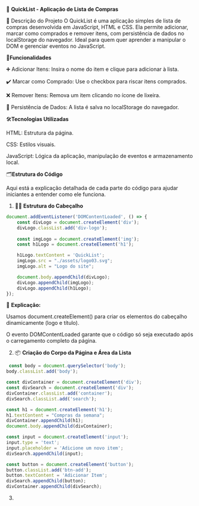 🛒 **QuickList - Aplicação de Lista de Compras**

📜 Descrição do Projeto
O QuickList é uma aplicação simples de lista de compras desenvolvida em JavaScript, HTML e CSS. Ela permite adicionar, marcar como comprados e remover itens, com persistência de dados no localStorage do navegador. Ideal para quem quer aprender a manipular o DOM e gerenciar eventos no JavaScript.

🔧**Funcionalidades**

➕ Adicionar Itens: Insira o nome do item e clique para adicionar à lista.

✔️ Marcar como Comprado: Use o checkbox para riscar itens comprados.

❌ Remover Itens: Remova um item clicando no ícone de lixeira.

💾 Persistência de Dados: A lista é salva no localStorage do navegador.



🛠️**Tecnologias Utilizadas**

HTML: Estrutura da página.

CSS: Estilos visuais.

JavaScript: Lógica da aplicação, manipulação de eventos e armazenamento local.

 🗂️**Estrutura do Código**
 
Aqui está a explicação detalhada de cada parte do código para ajudar iniciantes a entender como ele funciona.

1. 👨‍💻 **Estrutura do Cabeçalho**
 
```JavaScript
document.addEventListener('DOMContentLoaded', () => {
    const divLogo = document.createElement('div');
    divLogo.classList.add('div-logo');
    
    const imgLogo = document.createElement('img');
    const h1Logo = document.createElement('h1');

    h1Logo.textContent = 'QuickList';
    imgLogo.src = "./assets/logo03.svg";
    imgLogo.alt = "Logo do site";

    document.body.appendChild(divLogo);
    divLogo.appendChild(imgLogo);
    divLogo.appendChild(h1Logo);
});
```



📖 **Explicação:**

Usamos document.createElement() para criar os elementos do cabeçalho dinamicamente (logo e título).

O evento DOMContentLoaded garante que o código só seja executado após o carregamento completo da página.

2. 📦 **Criação do Corpo da Página e Área da Lista**
```JavaScript
 const body = document.querySelector('body');
body.classList.add('body');

const divContainer = document.createElement('div');
const divSearch = document.createElement('div');
divContainer.classList.add('container');
divSearch.classList.add('search');

const h1 = document.createElement('h1');
h1.textContent = "Compras da semana";
divContainer.appendChild(h1);
document.body.appendChild(divContainer);

const input = document.createElement('input');
input.type = 'text';
input.placeholder = 'Adicione um novo item';
divSearch.appendChild(input);

const button = document.createElement('button');
button.classList.add('btn-add');
button.textContent = 'Adicionar Item';
divSearch.appendChild(button);
divContainer.appendChild(divSearch);
```
3. 
